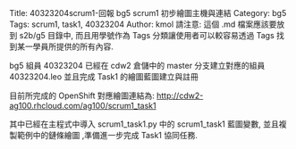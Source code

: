 Title: 40323204scrum1-回報 bg5 scrum1 初步繪圖主機與連結
Category: bg5
Tags: scrum1, task1, 40323204
Author: kmol
請注意: 這個 .md 檔案應該要放到 s2b/g5 目錄中, 而且用學號作為 Tags 分類讓使用者可以較容易透過 Tags 找到某一學員所提供的所有內容.

bg5 組員 40323204 已經在 cdw2 倉儲中的 master 分支建立對應的組員 40323204.leo 並且完成 Task1 的繪圖藍圖建立與註冊

<!-- PELICAN_END_SUMMARY -->

目前所完成的 OpenShift 對應繪圖連結為: <a href="http://cdw2-ag100.rhcloud.com/ag100/scrum1_task1">http://cdw2-ag100.rhcloud.com/ag100/scrum1_task1</a>

其中已經在主程式中導入 scrum1_task1.py 中的 scrum1_task1 藍圖變數, 並且複製範例中的鏈條繪圖 ,準備進一步完成 Task1 協同任務.
